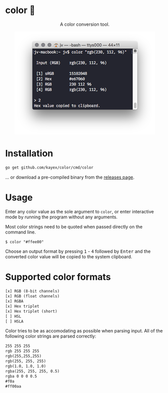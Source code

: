 # color 🍭

<p align="center">
 A color conversion tool.
</p>
<p align="center">
 <img src="/screen.png?raw=true" alt="Color screenshot">
</p>

# Installation
```bash
go get github.com/kayex/color/cmd/color
```
... or download a pre-compiled binary from the [releases page](https://github.com/kayex/color/releases).

# Usage
Enter any color value as the sole argument to `color`, or enter interactive mode by running the program without any arguments.

Most color strings need to be quoted when passed directly on the command line.

```
$ color "#ffee00"
```

Choose an output format by pressing <kbd>1</kbd> - <kbd>4</kbd> followed by <kbd>Enter</kbd> and the converted color value will be copied to the system clipboard.

# Supported color formats
```
[x] RGB (8-bit channels)
[x] RGB (float channels)
[x] RGBA
[x] Hex triplet
[x] Hex triplet (short)
[ ] HSL
[ ] HSLA
```

Color tries to be as accomodating as possible when parsing input. All of the following color strings are parsed correctly:
```
255 255 255
rgb 255 255 255
rgb(255,255,255)
rgb(255, 255, 255)
rgb(1.0, 1.0, 1.0)
rgba(255, 255, 255, 0.5)
rgba 0 0 0 0.5
#f0a
#ff00aa
```
